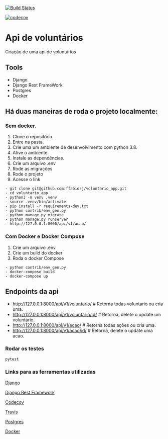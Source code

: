 [![Build Status](https://travis-ci.com/ffabiorj/desafio_vendas.svg?branch=master)](https://travis-ci.com/ffabiorj/voluntario_app)

[![codecov](https://codecov.io/gh/ffabiorj/desafio_vendas/branch/master/graph/badge.svg)](https://codecov.io/gh/ffabiorj/voluntario_app)

# Api de voluntários

Criação de uma api de voluntários

## Tools

- Django
- Django Rest FrameWork
- Postgres
- Docker

## Há duas maneiras de roda o projeto localmente:

### Sem docker.

1. Clone o repositório.
2. Entre na pasta.
3. Crie uma um ambiente de desenvolvimento com python 3.8.
4. Ative o ambiente.
5. Instale as dependências.
6. Crie um arquivo .env
7. Rode as migrações
8. Rode o projeto
9. Acesse o link

```
- git clone git@github.com:ffabiorj/voluntario_app.git
- cd voluntario_app
- python3 -m venv .venv
- source .venv/bin/activate
- pip install -r requirements-dev.txt
- python contrib/env_gen.py
- python manage.py migrate
- python manage.py runserver
- http://127.0.0.1:8000/api/v1/acao/
```

### Com Docker e Docker Compose

1. Crie um arquivo .env
2. Crie um build do docker
3. Roda o docker Compose

```
- python contrib/env_gen.py
- docker-compose build
- docker-compose up
```

## Endpoints da api

- http://127.0.0.1:8000/api/v1/voluntario/ # Retorna todas voluntario ou cria uma.
- http://127.0.0.1:8000/api/v1/voluntario/id/ # Retorna, delete o update um voluntário.
- http://127.0.0.1:8000/api/v1/acao/ # Retorna todas ações ou cria uma.
- http://127.0.0.1:8000/api/v1/acao/id/ # Retorna, delete o update uma acao.

### Rodar os testes

```
pytest
```

### Links para as ferramentas utilizadas

[Django](https://docs.djangoproject.com/)

[Django Rest Framework](https://www.django-rest-framework.org/)

[Codecov](https://codecov.io/)

[Travis](https://travis-ci.com/)

[Postgres](https://www.postgresql.org/)

[Docker](https://www.docker.com/)
